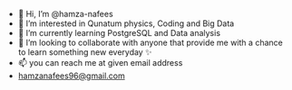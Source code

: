 - 👋 Hi, I’m @hamza-nafees
- 👀 I’m interested in Qunatum physics, Coding and Big Data
- 🌱 I’m currently learning PostgreSQL and Data analysis
- 💞️ I’m looking to collaborate with anyone that provide me with a chance to learn something new everyday ✨
- 📫 you can reach me at given email address
- hamzanafees96@gmail.com

<!---
hamza-nafees/hamza-nafees is a ✨ special ✨ repository because its `README.md` (this file) appears on your GitHub profile.
You can click the Preview link to take a look at your changes.
--->

